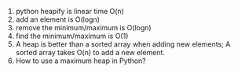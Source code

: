1. python heapify is linear time O(n)
2. add an element is O(logn)
3. remove the minimum/maximum is O(logn)
4. find the minimum/maximum is O(1)
5. A heap is better than a sorted array when adding new elements; A sorted array takes O(n) to add a new element.
6. How to use a maximum heap in Python?